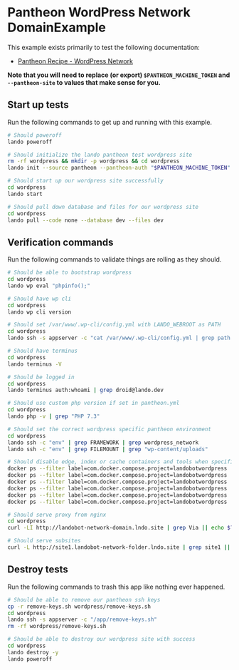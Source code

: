 Pantheon WordPress Network DomainExample
==========================

This example exists primarily to test the following documentation:

* [Pantheon Recipe - WordPress Network](https://docs.devwithlando.io/tutorials/pantheon.html)

**Note that you will need to replace (or export) `$PANTHEON_MACHINE_TOKEN` and `--pantheon-site` to values that make sense for you.**

Start up tests
--------------

Run the following commands to get up and running with this example.

```bash
# Should poweroff
lando poweroff

# Should initialize the lando pantheon test wordpress site
rm -rf wordpress && mkdir -p wordpress && cd wordpress
lando init --source pantheon --pantheon-auth "$PANTHEON_MACHINE_TOKEN" --pantheon-site landobot-network-domain

# Should start up our wordpress site successfully
cd wordpress
lando start

# Should pull down database and files for our wordpress site
cd wordpress
lando pull --code none --database dev --files dev
```

Verification commands
---------------------

Run the following commands to validate things are rolling as they should.

```bash
# Should be able to bootstrap wordpress
cd wordpress
lando wp eval "phpinfo();"

# Should have wp cli
cd wordpress
lando wp cli version

# Should set /var/www/.wp-cli/config.yml with LANDO_WEBROOT as PATH
cd wordpress
lando ssh -s appserver -c "cat /var/www/.wp-cli/config.yml | grep path | grep /app"

# Should have terminus
cd wordpress
lando terminus -V

# Should be logged in
cd wordpress
lando terminus auth:whoami | grep droid@lando.dev

# Should use custom php version if set in pantheon.yml
cd wordpress
lando php -v | grep "PHP 7.3"

# Should set the correct wordpress specific pantheon environment
cd wordpress
lando ssh -c "env" | grep FRAMEWORK | grep wordpress_network
lando ssh -c "env" | grep FILEMOUNT | grep "wp-content/uploads"

# Should disable edge, index or cache containers and tools when specified
docker ps --filter label=com.docker.compose.project=landobotwordpress | grep landobotwordpress_appserver_nginx_1
docker ps --filter label=com.docker.compose.project=landobotwordpress | grep landobotwordpress_appserver_1
docker ps --filter label=com.docker.compose.project=landobotwordpress | grep landobotwordpress_database_1
docker ps --filter label=com.docker.compose.project=landobotwordpress | grep landobotwordpress_cache_1 || echo $? | grep 1
docker ps --filter label=com.docker.compose.project=landobotwordpress | grep landobotwordpress_index_1 || echo $? | grep 1
docker ps --filter label=com.docker.compose.project=landobotwordpress | grep landobotwordpress_edge_1 || echo $? | grep 1

# Should serve proxy from nginx
cd wordpress
curl -LI http://landobot-network-domain.lndo.site | grep Via || echo $? | grep 1

# Should serve subsites
curl -L http://site1.landobot-network-folder.lndo.site | grep site1 || echo $? | grep 1
```

Destroy tests
-------------

Run the following commands to trash this app like nothing ever happened.

```bash
# Should be able to remove our pantheon ssh keys
cp -r remove-keys.sh wordpress/remove-keys.sh
cd wordpress
lando ssh -s appserver -c "/app/remove-keys.sh"
rm -rf wordpress/remove-keys.sh

# Should be able to destroy our wordpress site with success
cd wordpress
lando destroy -y
lando poweroff
```
